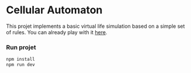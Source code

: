 # Cellular Automaton

This projet implements a basic virtual life simulation based on a simple set of rules.
You can already play with it [here](#).


### Run projet
```bash
npm install
npm run dev
```
